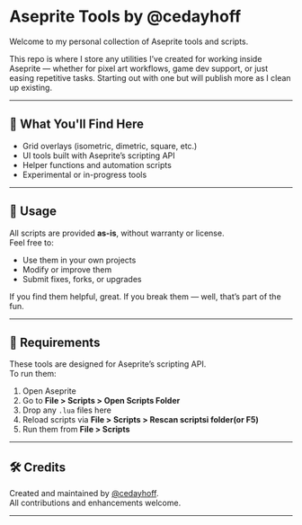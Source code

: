 # Aseprite Tools by @cedayhoff

Welcome to my personal collection of Aseprite tools and scripts.

This repo is where I store any utilities I’ve created for working inside Aseprite — whether for pixel art workflows, game dev support, or just easing repetitive tasks.  Starting out with one but will publish more as I clean up existing.

---

## 🔧 What You'll Find Here

- Grid overlays (isometric, dimetric, square, etc.)
- UI tools built with Aseprite’s scripting API
- Helper functions and automation scripts
- Experimental or in-progress tools

---

## 💬 Usage

All scripts are provided **as-is**, without warranty or license.  
Feel free to:

- Use them in your own projects
- Modify or improve them
- Submit fixes, forks, or upgrades

If you find them helpful, great. If you break them — well, that’s part of the fun.

---

## 🧠 Requirements

These tools are designed for Aseprite’s scripting API.  
To run them:

1. Open Aseprite
2. Go to **File > Scripts > Open Scripts Folder**
3. Drop any `.lua` files here
4. Reload scripts via **File > Scripts > Rescan scriptsi folder(or F5)**
5. Run them from **File > Scripts**

---

## 🛠️ Credits

Created and maintained by [@cedayhoff](https://github.com/cedayhoff).  
All contributions and enhancements welcome.

---
